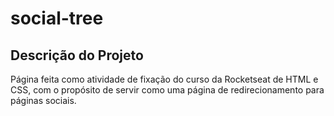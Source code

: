 # social-tree

## Descrição do Projeto
<p>
Página feita como atividade de fixação do curso da Rocketseat de HTML e CSS, com o propósito de servir como uma página de redirecionamento para páginas sociais.
</p>

